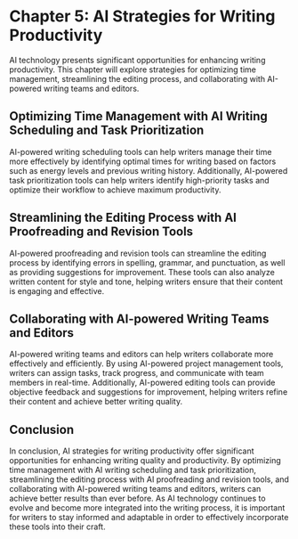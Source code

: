 Chapter 5: AI Strategies for Writing Productivity
=================================================

AI technology presents significant opportunities for enhancing writing productivity. This chapter will explore strategies for optimizing time management, streamlining the editing process, and collaborating with AI-powered writing teams and editors.

Optimizing Time Management with AI Writing Scheduling and Task Prioritization
-----------------------------------------------------------------------------

AI-powered writing scheduling tools can help writers manage their time more effectively by identifying optimal times for writing based on factors such as energy levels and previous writing history. Additionally, AI-powered task prioritization tools can help writers identify high-priority tasks and optimize their workflow to achieve maximum productivity.

Streamlining the Editing Process with AI Proofreading and Revision Tools
------------------------------------------------------------------------

AI-powered proofreading and revision tools can streamline the editing process by identifying errors in spelling, grammar, and punctuation, as well as providing suggestions for improvement. These tools can also analyze written content for style and tone, helping writers ensure that their content is engaging and effective.

Collaborating with AI-powered Writing Teams and Editors
-------------------------------------------------------

AI-powered writing teams and editors can help writers collaborate more effectively and efficiently. By using AI-powered project management tools, writers can assign tasks, track progress, and communicate with team members in real-time. Additionally, AI-powered editing tools can provide objective feedback and suggestions for improvement, helping writers refine their content and achieve better writing quality.

Conclusion
----------

In conclusion, AI strategies for writing productivity offer significant opportunities for enhancing writing quality and productivity. By optimizing time management with AI writing scheduling and task prioritization, streamlining the editing process with AI proofreading and revision tools, and collaborating with AI-powered writing teams and editors, writers can achieve better results than ever before. As AI technology continues to evolve and become more integrated into the writing process, it is important for writers to stay informed and adaptable in order to effectively incorporate these tools into their craft.
